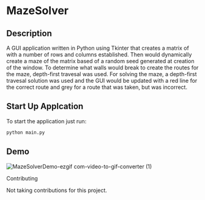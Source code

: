 # MazeSolver

## Description
A GUI application written in Python using Tkinter that creates a matrix of with a number of rows and columns established. Then would 
dynamically create a maze of the matrix based of a random seed generated at creation of the window. To determine what walls would break
to create the routes for the maze, depth-first travesal was used. For solving the maze, a depth-first travesal solution was used and the GUI
would be updated with a red line for the correct route and grey for a route that was taken, but was incorrect.

## Start Up Applcation
To start the application just run:
```python
python main.py
```

## Demo
![MazeSolverDemo-ezgif com-video-to-gif-converter (1)](https://github.com/Inviber/MazeSolver/assets/46578360/96e1bce0-2898-4aa9-aa9b-16997e431918)

Contributing

Not taking contributions for this project.
